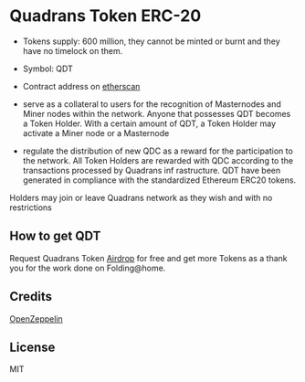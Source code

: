 # Quadrans Token ERC-20

  - Tokens supply: 600 million, they cannot be minted or burnt and they have no timelock on them.

  - Symbol: QDT

  - Contract address on [etherscan]

  - serve as a collateral to users for the recognition of Masternodes and Miner nodes within the network. Anyone that possesses QDT becomes a Token Holder. With a certain amount of QDT, a Token Holder may activate a Miner node or a Masternode

  - regulate the distribution of new QDC as a reward for the participation to the network. All Token Holders are rewarded with QDC according to the transactions processed by Quadrans inf rastructure. QDT have been generated in compliance with the standardized Ethereum ERC20 tokens.


Holders may join or leave Quadrans network as they wish and with no restrictions

How to get QDT
---
Request Quadrans Token [Airdrop] for free and get more Tokens as a thank you for the work done on Folding@home.

Credits
---
[OpenZeppelin]

License
----

MIT 

[//]: # (These are reference links used in the body of this note and get stripped out when the markdown processor does its job. There is no need to format nicely because it shouldn't be seen. Thanks SO - http://stackoverflow.com/questions/4823468/store-comments-in-markdown-syntax)


   [etherscan]: <https://etherscan.io/token/0x9adc7710e9d1b29d8a78c04d52d32532297c2ef3>
   [OpenZeppelin]: <https://github.com/OpenZeppelin/openzeppelin-contracts/tree/master/contracts/token/ERC20>
   [airdrop]: <https://quadrans.io/airdrop.php>
